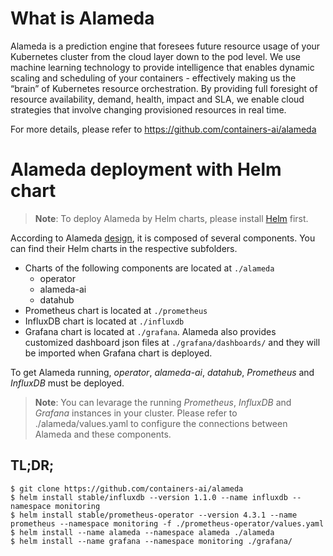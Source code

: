 # What is Alameda

Alameda is a prediction engine that foresees future resource usage of your Kubernetes cluster from the cloud layer down to the pod level. We use machine learning technology to provide intelligence that enables dynamic scaling and scheduling of your containers - effectively making us the “brain” of Kubernetes resource orchestration. By providing full foresight of resource availability, demand, health, impact and SLA, we enable cloud strategies that involve changing provisioned resources in real time. 

For more details, please refer to https://github.com/containers-ai/alameda

# Alameda deployment with Helm chart

> **Note**: To deploy Alameda by Helm charts, please install [Helm](https://docs.helm.sh/using_helm/#quickstart-guide) first.

According to Alameda [design](https://github.com/containers-ai/alameda/blob/master/design/architecture.md), it is composed of several components. You can find their Helm charts in the respective subfolders. 

- Charts of the following components are located at `./alameda`
  - operator
  - alameda-ai
  - datahub
- Prometheus chart is located at `./prometheus`
- InfluxDB chart is located at `./influxdb`
- Grafana chart is located at `./grafana`. Alameda also provides customized dashboard json files at `./grafana/dashboards/` and they will be imported when Grafana chart is deployed.

To get Alameda running, *operator*, *alameda-ai*, *datahub*, *Prometheus* and *InfluxDB* must be deployed.
> **Note**: You can levarage the running *Prometheus*, *InfluxDB* and *Grafana* instances in your cluster. Please refer to ./alameda/values.yaml to configure the connections between Alameda and these components.

## TL;DR;

```console
$ git clone https://github.com/containers-ai/alameda
$ helm install stable/influxdb --version 1.1.0 --name influxdb --namespace monitoring
$ helm install stable/prometheus-operator --version 4.3.1 --name prometheus --namespace monitoring -f ./prometheus-operator/values.yaml
$ helm install --name alameda --namespace alameda ./alameda
$ helm install --name grafana --namespace monitoring ./grafana/
```


